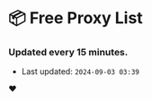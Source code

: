 # :package: Free Proxy List
### Updated every 15 minutes.

- Last updated: `2024-09-03 03:39`

:heart:
